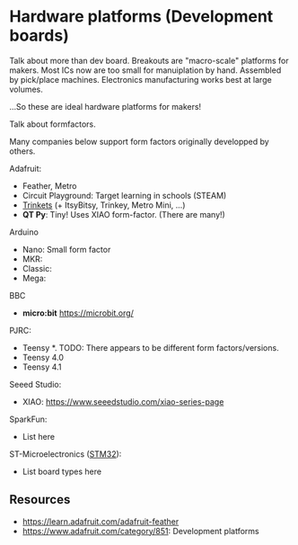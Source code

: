 [STM32]: <https://www.st.com/en/microcontrollers-microprocessors/stm32-32-bit-arm-cortex-mcus.html>
[SparkFun]: <https://www.sparkfun.com/>

# Hardware platforms (Development boards)
<!----------------------------------------------------------------------------->
Talk about more than dev board. Breakouts are "macro-scale" platforms for makers.
Most ICs now are too small for manuiplation by hand. Assembled by pick/place machines.
Electronics manufacturing works best at large volumes.

...So these are ideal hardware platforms for makers!

Talk about formfactors.

Many companies below support form factors originally developped by others.

<!----------------------------------------------------------------------------->
Adafruit:
- Feather, Metro
- Circuit Playground: Target learning in schools (STEAM)
- [Trinkets](https://www.adafruit.com/category/261) (+ ItsyBitsy, Trinkey, Metro Mini, ...)
- **QT Py**: Tiny! Uses XIAO form-factor.
(There are many!)

Arduino
- Nano: Small form factor
- MKR:
- Classic:
- Mega:

BBC
- **micro:bit** <https://microbit.org/>

PJRC:
- Teensy \*. TODO: There appears to be different form factors/versions.
- Teensy 4.0
- Teensy 4.1


Seeed Studio:
- XIAO: <https://www.seeedstudio.com/xiao-series-page>

SparkFun:
- List here

ST-Microelectronics ([STM32]):
- List board types here

## Resources
<!----------------------------------------------------------------------------->
- <https://learn.adafruit.com/adafruit-feather>
- <https://www.adafruit.com/category/851>: Development platforms